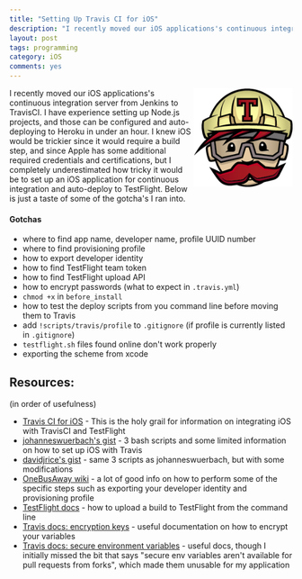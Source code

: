 ```yaml
---
title: "Setting Up Travis CI for iOS"
description: "I recently moved our iOS applications's continuous integration server from Jenkins to TravisCI. I have experience setting up Node.js projects, and those can be configured and auto-deploying to Heroku in under an hour. I knew iOS would be trickier since it would require a build step, and since Apple has some additional required credentials and certifications, but I completely underestimated how tricky it would be to set up an iOS application for continuous integration and auto-deploy to TestFlight."
layout: post
tags: programming
category: iOS
comments: yes
---
```


<img src="/post_resources/2014-setting-up-travisCI-for-iOS/travis-mascot-200px.png" width="35%" align="right">

I recently moved our iOS applications's continuous integration server from Jenkins to TravisCI. I have experience setting up Node.js projects, and those can be configured and auto-deploying to Heroku in under an hour. I knew iOS would be trickier since it would require a build step, and since Apple has some additional required credentials and certifications, but I completely underestimated how tricky it would be to set up an iOS application for continuous integration and auto-deploy to TestFlight. Below is just a taste of some of the gotcha's I ran into.

#### Gotchas

* where to find app name, developer name, profile UUID number
* where to find provisioning profile
* how to export developer identity
* how to find TestFlight team token
* how to find TestFlight upload API
* how to encrypt passwords (what to expect in `.travis.yml`)
* `chmod +x` in `before_install`
* how to test the deploy scripts from you command line before moving them to Travis
* add `!scripts/travis/profile` to `.gitignore` (if profile is currently listed in `.gitignore`)
* `testflight.sh` files found online don't work properly
* exporting the scheme from xcode


## Resources:

(in order of usefulness)

* [Travis CI for iOS](http://www.objc.io/issue-6/travis-ci.html) - This is the holy grail for information on integrating iOS with TravisCI and TestFlight
* [johanneswuerbach's gist](https://gist.github.com/johanneswuerbach/5559514) - 3 bash scripts and some limited information on how to set up iOS with Travis
* [davidjrice's gist](https://gist.github.com/davidjrice/7556250) - same 3 scripts as johanneswuerbach, but with some modifications
* [OneBusAway wiki](https://github.com/OneBusAway/onebusaway-iphone/wiki/Continuous-Integration-with-Travis-CI-and-TestFlight) - a lot of good info on how to perform some of the specific steps such as exporting your developer identity and provisioning profile
* [TestFlight docs](https://www.testflightapp.com/api/doc/) - how to upload a build to TestFlight from the command line
* [Travis docs: encryption keys](http://docs.travis-ci.com/user/encryption-keys/) - useful documentation on how to encrypt your variables
* [Travis docs: secure environment variables](http://docs.travis-ci.com/user/build-configuration/#Secure-environment-variables) - useful docs, though I initially missed the bit that says "secure env variables aren't available for pull requests from forks", which made them unusable for my application
